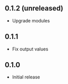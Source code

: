 ## 0.1.2 (unreleased)

- Upgrade modules

## 0.1.1

- Fix output values

## 0.1.0

- Initial release
